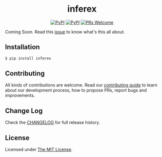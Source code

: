 <div align="center">

  <h1>inferex</h1>

  [![PyPI](https://img.shields.io/pypi/v/inferex.svg?style=flat-square)](https://pypi.python.org/pypi/inferex)
  [![PyPI](https://img.shields.io/pypi/l/inferex.svg?style=flat-square)](https://github.com/kabirbaidhya/inferex/blob/master/LICENSE)
  [![PRs Welcome](https://img.shields.io/badge/PRs-welcome-brightgreen.svg?style=flat-square)](CONTRIBUTING.md)

</div>

Coming Soon. Read this [issue](https://github.com/kabirbaidhya/boss/issues/59) to know what's this all about.
## Installation

```bash
$ pip install inferex
```

## Contributing
All kinds of contributions are welcome. Read our [contributing guide](CONTRIBUTING.md) to learn about our development process, how to propose PRs, report bugs and improvements.

## Change Log
Check the [CHANGELOG](CHANGELOG.md) for full release history.

## License
Licensed under [The MIT License](LICENSE).
